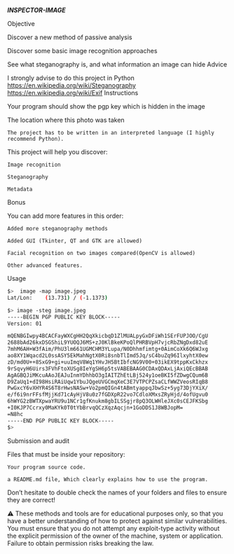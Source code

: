 ***INSPECTOR-IMAGE***

Objective

Discover a new method of passive analysis

Discover some basic image recognition approaches

See what steganography is, and what information an image can hide
Advice

I strongly advise to do this project in Python
https://en.wikipedia.org/wiki/Steganography
https://en.wikipedia.org/wiki/Exif
Instructions

Your program should show the pgp key which is hidden in the image

The location where this photo was taken

    The project has to be written in an interpreted language (I highly recommend Python).

This project will help you discover:

    Image recognition

    Steganography

    Metadata

Bonus

You can add more features in this order:

    Added more steganography methods

    Added GUI (Tkinter, QT and GTK are allowed)

    Facial recognition on two images compared(OpenCV is allowed)

    Other advanced features.

Usage

```sh
$>  image -map image.jpeg
Lat/Lon:	(13.731) / (-1.1373)

$> image -steg image.jpeg
-----BEGIN PGP PUBLIC KEY BLOCK-----
Version: 01

mQENBGIwpy4BCACFayWXCgHH2QqXkicbqD1ZlMUALpyGxDFiWh1SErFUPJOO/CgU
2688bAd26kxDSGShiL9YUOQJ6MS+zJ0KlBkeKPoQlPHRBVpH7vjcRbZNgDxd82uE
7mhM6AH+W3fAim/PhU3lm661UGMCHM3YLupa/N0Dhhmfimtg+0AimCoXk6Q6WJxg
ao8XY1Wqacd2L0ssASY5EkMahNgtX0Ri8snbTlImd5Jq/sC4buZq96IlxyhtX0ew
zD/md0U++8SxG9+gi+uuImqV8Wq1YHvJH5BtIbfcNG9V00+03ikEX9tppKxCkhzx
9rSqvyH6Uirs3FVhFtoXUSg8IeYgSH6p5tsVABEBAAG0CDAxQDAxLjAxiQEcBBAB
AgAGBQJiMKcuAAoJEAJuInmYDhhbO3gIAITZhEtLBj524y1oeBKI5fZDwgCQum6B
D9ZaUq1+dI98HsiRAiUqw1YbuJQgeUVGCmqXeC3E7VTPCPZsaCLfWWZVeosRIqB8
PwGxcY6vXHYR4S6T8rHwsNASw+Vo2pmQIGn4tABmtyappqJbwSz+5yg73DjYXiX/
e/f6i9nrFFsfMjjKd71cAyHjV8u0z7fGDXpR22vo7CdloXMxsZRyHjd/4ofUgvu0
6hWYG2zBWTXpwaYRU9u1NCr1gfKnukm8gbILSSgjr8pQ3OLWHleJXc0sCEJFKSbg
+I0KJP7Ccrxy0MaKYk0T0tYbBrvqQCzXqzAqcjn+1GoDDS1J8WBJopM=
=N8hc
-----END PGP PUBLIC KEY BLOCK-----
$>
```


Submission and audit

Files that must be inside your repository:

    Your program source code.

    a README.md file, Which clearly explains how to use the program.

Don’t hesitate to double check the names of your folders and files to ensure they are correct!

⚠️ These methods and tools are for educational purposes only, so that you have a better understanding 
of how to protect against similar vulnerabilities. You must ensure that you do not attempt any exploit-type 
activity without the explicit permission of the owner of the machine, system or application. 
Failure to obtain permission risks breaking the law.